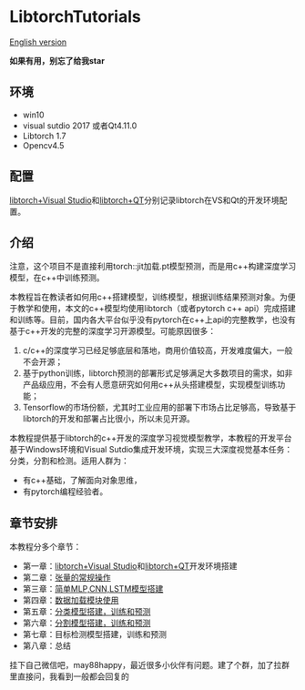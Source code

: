 # LibtorchTutorials
[English version](https://github.com/AllentDan/LibtorchTutorials/tree/master)


**如果有用，别忘了给我star**
## 环境
- win10
- visual sutdio 2017 或者Qt4.11.0
- Libtorch 1.7
- Opencv4.5

## 配置
[libtorch+Visual Studio](https://allentdan.github.io/2020/12/16/pytorch%E9%83%A8%E7%BD%B2torchscript%E7%AF%87)和[libtorch+QT](https://allentdan.github.io/2021/01/21/QT%20Creator%20+%20Opencv4.x%20+%20Libtorch1.7%E9%85%8D%E7%BD%AE/#more)分别记录libtorch在VS和Qt的开发环境配置。

## 介绍
注意，这个项目不是直接利用torch::jit加载.pt模型预测，而是用c++构建深度学习模型，在c++中训练预测。

本教程旨在教读者如何用c++搭建模型，训练模型，根据训练结果预测对象。为便于教学和使用，本文的c++模型均使用libtorch（或者pytorch c++ api）完成搭建和训练等。目前，国内各大平台似乎没有pytorch在c++上api的完整教学，也没有基于c++开发的完整的深度学习开源模型。可能原因很多：

1. c/c++的深度学习已经足够底层和落地，商用价值较高，开发难度偏大，一般不会开源；
2. 基于python训练，libtorch预测的部署形式足够满足大多数项目的需求，如非产品级应用，不会有人愿意研究如何用c++从头搭建模型，实现模型训练功能；
3. Tensorflow的市场份额，尤其时工业应用的部署下市场占比足够高，导致基于libtorch的开发和部署占比很小，所以未见开源。

本教程提供基于libtorch的c++开发的深度学习视觉模型教学，本教程的开发平台基于Windows环境和Visual Sutdio集成开发环境，实现三大深度视觉基本任务：分类，分割和检测。适用人群为：
- 有c++基础，了解面向对象思维，
- 有pytorch编程经验者。

## 章节安排
本教程分多个章节：
- 第一章：[libtorch+Visual Studio](https://allentdan.github.io/2020/12/16/pytorch%E9%83%A8%E7%BD%B2torchscript%E7%AF%87)和[libtorch+QT](https://allentdan.github.io/2021/01/21/QT%20Creator%20+%20Opencv4.x%20+%20Libtorch1.7%E9%85%8D%E7%BD%AE/#more)开发环境搭建
- 第二章：[张量的常规操作](https://allentdan.github.io/2021/01/16/libtorch%E6%95%99%E7%A8%8B%EF%BC%88%E4%BA%8C%EF%BC%89/)
- 第三章：[简单MLP,CNN,LSTM模型搭建](https://allentdan.github.io/2021/01/16/libtorch%E6%95%99%E7%A8%8B%EF%BC%88%E4%B8%89%EF%BC%89/)
- 第四章：[数据加载模块使用](https://allentdan.github.io/2021/01/18/libtorch%E6%95%99%E7%A8%8B%EF%BC%88%E5%9B%9B%EF%BC%89/)
- 第五章：[分类模型搭建，训练和预测](https://allentdan.github.io/2021/01/18/libtorch%E6%95%99%E7%A8%8B%EF%BC%88%E4%BA%94%EF%BC%89/)
- 第六章：[分割模型搭建，训练和预测](https://allentdan.github.io/2021/02/10/libtorch%E6%95%99%E7%A8%8B%EF%BC%88%E5%85%AD%EF%BC%89/)
- 第七章：目标检测模型搭建，训练和预测
- 第八章：总结

挂下自己微信吧，may88happy，最近很多小伙伴有问题。建了个群，加了拉群里直接问，我看到一般都会回复的
